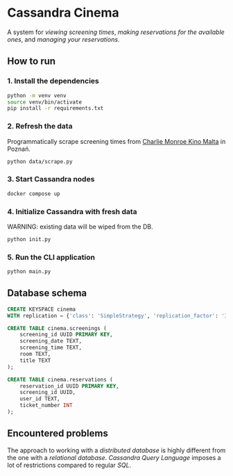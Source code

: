 # Cassandra Cinema

A system for _viewing screening times_, _making reservations for the available ones_, and _managing your reservations_.

## How to run

### 1. Install the dependencies

```bash
python -m venv venv
source venv/bin/activate
pip install -r requirements.txt
```

### 2. Refresh the data

Programmatically scrape screening times from [Charlie Monroe Kino Malta](https://www.kinomalta.pl/seanse) in Poznań.

```bash
python data/scrape.py
```

### 3. Start Cassandra nodes

```bash
docker compose up
```

### 4. Initialize Cassandra with fresh data

WARNING: existing data will be wiped from the DB.

```bash
python init.py
```

### 5. Run the CLI application

```bash
python main.py
```

## Database schema

```sql
CREATE KEYSPACE cinema
WITH replication = {'class': 'SimpleStrategy', 'replication_factor': '3'};

CREATE TABLE cinema.screenings (
    screening_id UUID PRIMARY KEY,
    screening_date TEXT,
    screening_time TEXT,
    room TEXT,
    title TEXT
);

CREATE TABLE cinema.reservations (
    reservation_id UUID PRIMARY KEY,
    screening_id UUID,
    user_id TEXT,
    ticket_number INT
);
```

## Encountered problems

The approach to working with a _distributed database_ is highly different from the one with a _relational database_. _Cassandra Query Language_ imposes a lot of restrictions compared to regular _SQL_.
